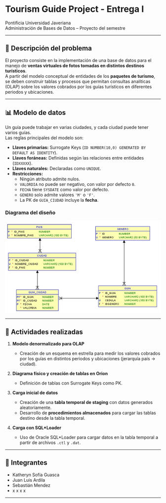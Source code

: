 # Tourism Guide Project - Entrega I

Pontificia Universidad Javeriana  
Administración de Bases de Datos – Proyecto del semestre  

---

## 📖 Descripción del problema

El proyecto consiste en la implementación de una base de datos para el manejo de **ventas virtuales de fotos tomadas en distintos destinos turísticos**.  
A partir del modelo conceptual de entidades de los **paquetes de turismo**, se deben construir tablas y procesos que permitan consultas analíticas (OLAP) sobre los valores cobrados por los guías turísticos en diferentes periodos y ubicaciones.

---

## 📊 Modelo de datos

Un guía puede trabajar en varias ciudades, y cada ciudad puede tener varios guías.  
Las reglas principales del modelo son:

- **Llaves primarias:** Surrogate Keys (`ID NUMBER(10,0) GENERATED BY DEFAULT AS IDENTITY`).  
- **Llaves foráneas:** Definidas según las relaciones entre entidades (`IDXXXXX`).  
- **Llaves naturales:** Declaradas como `UNIQUE`.  
- **Restricciones:**
  - Ningún atributo admite nulos.  
  - `VALORDIA` no puede ser negativo, con valor por defecto `0`.  
  - `FECHA` tiene `SYSDATE` como valor por defecto.  
  - `GENERO` solo admite valores `'M'` o `'F'`.  
  - La PK de `GUIA_CIUDAD` incluye la **fecha**.

### Diagrama del diseño

![Diseño del problema](./disenio.jpg)

---

## 🚀 Actividades realizadas

1. **Modelo denormalizado para OLAP**  
   - Creación de un esquema en estrella para medir los valores cobrados por los guías en distintos periodos y ubicaciones (jerarquía país → ciudad).

2. **Diagrama físico y creación de tablas en Orion**  
   - Definición de tablas con Surrogate Keys como PK.  

3. **Carga inicial de datos**  
   - Creación de una **tabla temporal de staging** con datos generados aleatoriamente.  
   - Desarrollo de **procedimientos almacenados** para cargar las tablas destino desde la tabla temporal.  

4. **Carga con SQL*Loader**  
   - Uso de Oracle SQL*Loader para cargar datos en la tabla temporal a partir de archivos `.ctl` y `.dat`.  

---

## 👥 Integrantes

- Katheryn Sofía Guasca  
- Juan Luis Ardila
- Sebastián Mendez
- x x x x  

---
